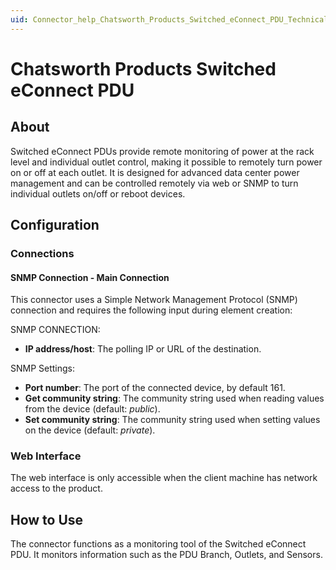 ```yaml
---
uid: Connector_help_Chatsworth_Products_Switched_eConnect_PDU_Technical
---
```


# Chatsworth Products Switched eConnect PDU

## About

Switched eConnect PDUs provide remote monitoring of power at the rack level and individual outlet control, making it possible to remotely turn power on or off at each outlet. It is designed for advanced data center power management and can be controlled remotely via web or SNMP to turn individual outlets on/off or reboot devices.

## Configuration

### Connections

#### SNMP Connection - Main Connection

This connector uses a Simple Network Management Protocol (SNMP) connection and requires the following input during element creation:

SNMP CONNECTION:

- **IP address/host**: The polling IP or URL of the destination.

SNMP Settings:

- **Port number**: The port of the connected device, by default 161.
- **Get community string**: The community string used when reading values from the device (default: *public*).
- **Set community string**: The community string used when setting values on the device (default: *private*).

### Web Interface

The web interface is only accessible when the client machine has network access to the product.

## How to Use

The connector functions as a monitoring tool of the Switched eConnect PDU. It monitors information such as the PDU Branch, Outlets, and Sensors.

